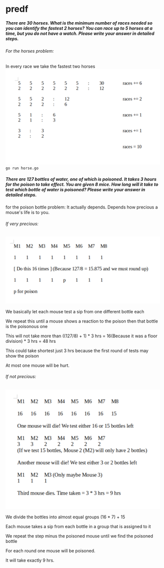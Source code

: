 # predf

##### There are 30 horses. What is the minimum number of races needed so you can identify the fastest 2 horses? You can race up to 5 horses at a time, but you do not have a watch. Please write your answer in detailed steps.

###### For the horses problem:
In every race we take the fastest two horses
![horses illustration](horses.png)
`go run horse.go`

##### There are 127 bottles of water, one of which is poisoned. It takes 3 hours for the poison to take effect. You are given 8 mice. How long will it take to test which bottle of water is poisoned? Please write your answer in detailed steps.

for the poison bottle problem:
It actually depends. Depends how precious a mouse's life is to you.

###### If very precious:
![slow mouse illustration](slow_mouse.png)

We basically let each mouse test a sip from one different bottle each

We repeat this until a mouse shows a reaction to the poison then that bottle is the poisonous one

This will not take more than ((127/8) + 1) * 3 hrs = 16(Because it was a floor division) * 3 hrs = 48 hrs

This could take shortest just 3 hrs because the first round of tests may show the poison

At most one mouse will be hurt.

###### If not precious:
![fast mouse illustration](fast_mouse.png)

We divide the bottles into almost equal groups (16 * 7) + 15

Each mouse takes a sip from each bottle in a group that is assigned to it

We repeat the step minus the poisoned mouse until we find the poisoned bottle

For each round one mouse will be poisoned.

It will take exactly 9 hrs.
